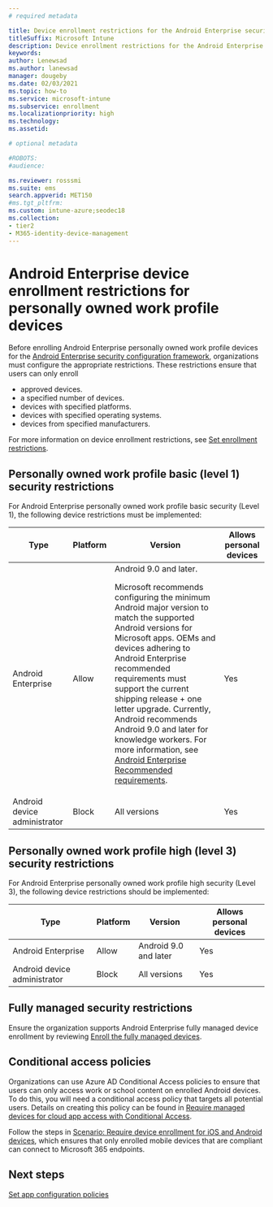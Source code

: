 ```yaml
---
# required metadata

title: Device enrollment restrictions for the Android Enterprise security configuration framework
titleSuffix: Microsoft Intune
description: Device enrollment restrictions for the Android Enterprise security configuration framework.
keywords:
author: Lenewsad
ms.author: lanewsad
manager: dougeby
ms.date: 02/03/2021
ms.topic: how-to
ms.service: microsoft-intune
ms.subservice: enrollment
ms.localizationpriority: high
ms.technology:
ms.assetid: 

# optional metadata

#ROBOTS:
#audience:

ms.reviewer: rosssmi
ms.suite: ems
search.appverid: MET150
#ms.tgt_pltfrm:
ms.custom: intune-azure;seodec18
ms.collection:
- tier2
- M365-identity-device-management
---
```


# Android Enterprise device enrollment restrictions for personally owned work profile devices

Before enrolling Android Enterprise personally owned work profile devices for the [Android Enterprise security configuration framework](android-configuration-framework.md), organizations must configure the appropriate restrictions. These restrictions ensure that users can only enroll

- approved devices.
- a specified number of devices.
- devices with specified platforms.
- devices with specified operating systems.
- devices from specified manufacturers.

For more information on device enrollment restrictions, see [Set enrollment restrictions](enrollment-restrictions-set.md).

## Personally owned work profile basic (level 1) security restrictions

For Android Enterprise personally owned work profile basic security (Level 1), the following device restrictions must be implemented:

| Type | Platform | Version | Allows personal devices |
|--------|--------|--------|--------|
| Android Enterprise | Allow | Android 9.0 and later.<p>Microsoft recommends configuring the minimum Android major version to match the supported Android versions for Microsoft apps. OEMs and devices adhering to Android Enterprise recommended requirements must support the current shipping release + one letter upgrade.   Currently, Android recommends Android 9.0 and later for knowledge workers. For more information, see [Android Enterprise Recommended requirements](https://www.android.com/enterprise/recommended/requirements/). | Yes |
| Android device administrator| Block | All versions | Yes |

## Personally owned work profile high (level 3) security restrictions
For Android Enterprise personally owned work profile high security (Level 3), the following device restrictions should be implemented:

| Type | Platform | Version | Allows personal devices |
|--------|--------|--------|--------|
| Android Enterprise | Allow | Android 9.0 and later | Yes |
| Android device administrator| Block | All versions | Yes |

## Fully managed security restrictions
Ensure the organization supports Android Enterprise fully managed device enrollment by reviewing [Enroll the fully managed devices](android-fully-managed-enroll.md#enroll-the-fully-managed-devices). 

## Conditional access policies
Organizations can use Azure AD Conditional Access policies to ensure that users can only access work or school content on enrolled Android devices. To do this, you will need a conditional access policy that targets all potential users. Details on creating this policy can be found in [Require managed devices for cloud app access with Conditional Access](/azure/active-directory/conditional-access/require-managed-devices).

Follow the steps in [Scenario: Require device enrollment for iOS and Android devices](/azure/active-directory/conditional-access/require-managed-devices#scenario-require-device-enrollment-for-ios-and-android-devices), which ensures that only enrolled mobile devices that are compliant can connect to  Microsoft 365 endpoints.

## Next steps

[Set app configuration policies](android-app-configuration-policies.md)
